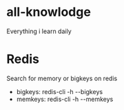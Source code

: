 # all-knowlodge
Everything i learn daily

# Redis
Search for memory or bigkeys on redis
* bigkeys: redis-cli -h --bigkeys
* memkeys: redis-cli -h --memkeys
